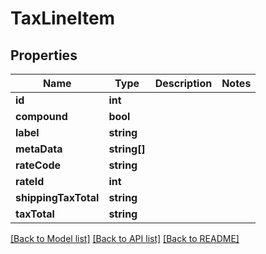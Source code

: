 # TaxLineItem

## Properties
Name | Type | Description | Notes
------------ | ------------- | ------------- | -------------
**id** | **int** |  | 
**compound** | **bool** |  | 
**label** | **string** |  | 
**metaData** | **string[]** |  | 
**rateCode** | **string** |  | 
**rateId** | **int** |  | 
**shippingTaxTotal** | **string** |  | 
**taxTotal** | **string** |  | 

[[Back to Model list]](../../README.md#documentation-for-models) [[Back to API list]](../../README.md#documentation-for-api-endpoints) [[Back to README]](../../README.md)

